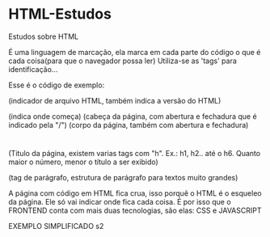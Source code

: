 # HTML-Estudos
Estudos sobre HTML

É uma linguagem de marcação, ela marca em cada parte do código o que é cada coisa(para que o navegador possa ler)
Utiliza-se as 'tags' para identificação...

Esse é o código de exemplo:

<DOCTYPEhtml> (indicador de arquivo HTML, também indica a versão do HTML)
<html> (indica onde começa)
<head> </head> (cabeça da página, com abertura e fechadura que é indicado pela "/")
<body> </body> (corpo da página, também com abertura e fechadura)
<h1> </h1> (Titulo da página, existem varias tags com "h". Ex.: h1, h2.. até o h6. Quanto maior o número, menor o título a ser exibido)
<p> </p> (tag de parágrafo, estrutura de parágrafo para textos muito grandes)


A página com código  em HTML fica crua, isso porquê o HTML é o esqueleo da página. Ele só vai indicar onde fica cada coisa.
É por isso que o FRONTEND conta com mais duas tecnologias, são elas: CSS e JAVASCRIPT

EXEMPLO SIMPLIFICADO s2
